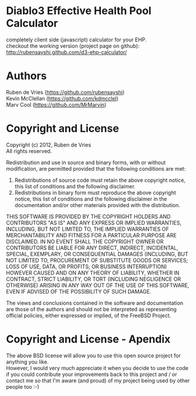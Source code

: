 Diablo3 Effective Health Pool Calculator
========================================
completely client side (javascript) calculator for your EHP.  
checkout the working version (project page on github): http://rubensayshi.github.com/d3-ehp-calculator/


Authors
=======
Ruben de Vries (https://github.com/rubensayshi)  
Kevin McClellan (https://github.com/kdmcclel)  
Marv Cool (https://github.com/MrMarvin)


Copyright and License
=====================
Copyright (c) 2012, Ruben de Vries  
All rights reserved.

Redistribution and use in source and binary forms, with or without
modification, are permitted provided that the following conditions are met: 

1. Redistributions of source code must retain the above copyright notice, this
   list of conditions and the following disclaimer. 
2. Redistributions in binary form must reproduce the above copyright notice,
   this list of conditions and the following disclaimer in the documentation
   and/or other materials provided with the distribution. 

THIS SOFTWARE IS PROVIDED BY THE COPYRIGHT HOLDERS AND CONTRIBUTORS "AS IS" AND
ANY EXPRESS OR IMPLIED WARRANTIES, INCLUDING, BUT NOT LIMITED TO, THE IMPLIED
WARRANTIES OF MERCHANTABILITY AND FITNESS FOR A PARTICULAR PURPOSE ARE
DISCLAIMED. IN NO EVENT SHALL THE COPYRIGHT OWNER OR CONTRIBUTORS BE LIABLE FOR
ANY DIRECT, INDIRECT, INCIDENTAL, SPECIAL, EXEMPLARY, OR CONSEQUENTIAL DAMAGES
(INCLUDING, BUT NOT LIMITED TO, PROCUREMENT OF SUBSTITUTE GOODS OR SERVICES;
LOSS OF USE, DATA, OR PROFITS; OR BUSINESS INTERRUPTION) HOWEVER CAUSED AND
ON ANY THEORY OF LIABILITY, WHETHER IN CONTRACT, STRICT LIABILITY, OR TORT
(INCLUDING NEGLIGENCE OR OTHERWISE) ARISING IN ANY WAY OUT OF THE USE OF THIS
SOFTWARE, EVEN IF ADVISED OF THE POSSIBILITY OF SUCH DAMAGE.

The views and conclusions contained in the software and documentation are those
of the authors and should not be interpreted as representing official policies, 
either expressed or implied, of the FreeBSD Project.


Copyright and License - Apendix
===============================
The above BSD license will allow you to use this open source project for anything you like.  
However, I would very much appreciate it when you decide to use the code if you could contribute your improvements back to this project
and / or contact me so that I'm aware (and proud) of my project being used by other people too :-)
